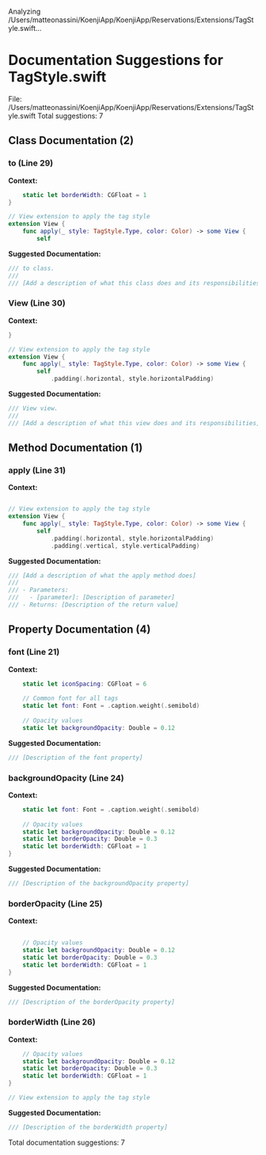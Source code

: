 Analyzing /Users/matteonassini/KoenjiApp/KoenjiApp/Reservations/Extensions/TagStyle.swift...
# Documentation Suggestions for TagStyle.swift

File: /Users/matteonassini/KoenjiApp/KoenjiApp/Reservations/Extensions/TagStyle.swift
Total suggestions: 7

## Class Documentation (2)

### to (Line 29)

**Context:**

```swift
    static let borderWidth: CGFloat = 1
}

// View extension to apply the tag style
extension View {
    func apply(_ style: TagStyle.Type, color: Color) -> some View {
        self
```

**Suggested Documentation:**

```swift
/// to class.
///
/// [Add a description of what this class does and its responsibilities]
```

### View (Line 30)

**Context:**

```swift
}

// View extension to apply the tag style
extension View {
    func apply(_ style: TagStyle.Type, color: Color) -> some View {
        self
            .padding(.horizontal, style.horizontalPadding)
```

**Suggested Documentation:**

```swift
/// View view.
///
/// [Add a description of what this view does and its responsibilities]
```

## Method Documentation (1)

### apply (Line 31)

**Context:**

```swift

// View extension to apply the tag style
extension View {
    func apply(_ style: TagStyle.Type, color: Color) -> some View {
        self
            .padding(.horizontal, style.horizontalPadding)
            .padding(.vertical, style.verticalPadding)
```

**Suggested Documentation:**

```swift
/// [Add a description of what the apply method does]
///
/// - Parameters:
///   - [parameter]: [Description of parameter]
/// - Returns: [Description of the return value]
```

## Property Documentation (4)

### font (Line 21)

**Context:**

```swift
    static let iconSpacing: CGFloat = 6
    
    // Common font for all tags
    static let font: Font = .caption.weight(.semibold)
    
    // Opacity values
    static let backgroundOpacity: Double = 0.12
```

**Suggested Documentation:**

```swift
/// [Description of the font property]
```

### backgroundOpacity (Line 24)

**Context:**

```swift
    static let font: Font = .caption.weight(.semibold)
    
    // Opacity values
    static let backgroundOpacity: Double = 0.12
    static let borderOpacity: Double = 0.3
    static let borderWidth: CGFloat = 1
}
```

**Suggested Documentation:**

```swift
/// [Description of the backgroundOpacity property]
```

### borderOpacity (Line 25)

**Context:**

```swift
    
    // Opacity values
    static let backgroundOpacity: Double = 0.12
    static let borderOpacity: Double = 0.3
    static let borderWidth: CGFloat = 1
}

```

**Suggested Documentation:**

```swift
/// [Description of the borderOpacity property]
```

### borderWidth (Line 26)

**Context:**

```swift
    // Opacity values
    static let backgroundOpacity: Double = 0.12
    static let borderOpacity: Double = 0.3
    static let borderWidth: CGFloat = 1
}

// View extension to apply the tag style
```

**Suggested Documentation:**

```swift
/// [Description of the borderWidth property]
```


Total documentation suggestions: 7

